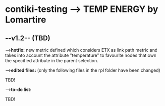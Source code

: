 contiki-testing --> TEMP ENERGY by Lomartire
===============

--v1.2-- (TBD)
--------------

-->**hotfix:** new metric defined which considers ETX as link path metric and takes into account the attribute "temperature" to favourite nodes that own the specified attribute in the parent selection.

-->**edited files:** (only the following files in the rpl folder have been changed)

TBD!  

-->**to-do list:**

TBD!
